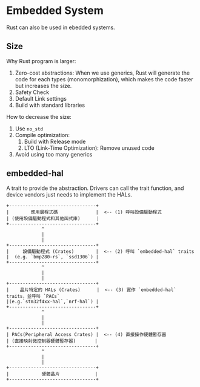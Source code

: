 # Embedded System

Rust can also be used in ebedded systems.

## Size

Why Rust program is larger:

1. Zero-cost abstractions: When we use generics, Rust will generate the code for each types (monomorphization), which makes the code faster but increases the size.
2. Safety Check
3. Default Link settings
4. Build with standard libraries

How to decrease the size:

1. Use `no_std`
2. Compile optimization:
   1. Build with Release mode
   2. LTO (Link-Time Optimization): Remove unused code
3. Avoid using too many generics

## embedded-hal

A trait to provide the abstraction.
Drivers can call the trait function, and device vendors just needs to implement the HALs.

```raw
+--------------------------------+
|        應用層程式碼              |  <-- (1) 呼叫設備驅動程式
| (使用設備驅動程式和其他函式庫)      |
+--------------------------------+
             ^
             |
             |
+--------------------------------+
|     設備驅動程式 (Crates)        |  <-- (2) 呼叫 `embedded-hal` traits
|  (e.g. `bmp280-rs`, `ssd1306`) |
+--------------------------------+
             ^
             |
             |
+--------------------------------+
|    晶片特定的 HALs (Crates)      |  <-- (3) 實作 `embedded-hal` traits，並呼叫 `PACs`
|(e.g.`stm32f4xx-hal`,`nrf-hal`) |
+--------------------------------+
             ^
             |
             |
+--------------------------------+
| PACs(Peripheral Access Crates) |  <-- (4) 直接操作硬體暫存器
| (直接映射微控制器硬體暫存器)       |
+--------------------------------+
             ^
             |
             |
+--------------------------------+
|            硬體晶片             |
+--------------------------------+
```
